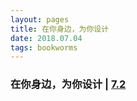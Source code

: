 ```yaml
---
layout: pages
title: 在你身边，为你设计
date: 2018.07.04
tags: bookworms
---
```


### 在你身边，为你设计 | [7.2](https://book.douban.com/subject/20471302/)
